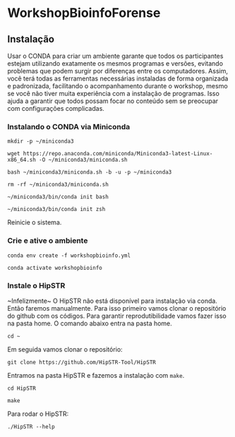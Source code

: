 # WorkshopBioinfoForense

## Instalação

Usar o CONDA para criar um ambiente garante que todos os participantes estejam utilizando exatamente os mesmos programas e versões, evitando problemas que podem surgir por diferenças entre os computadores. Assim, você terá todas as ferramentas necessárias instaladas de forma organizada e padronizada, facilitando o acompanhamento durante o workshop, mesmo se você não tiver muita experiência com a instalação de programas. Isso ajuda a garantir que todos possam focar no conteúdo sem se preocupar com configurações complicadas.

### Instalando o CONDA via Miniconda

`mkdir -p ~/miniconda3`

`wget https://repo.anaconda.com/miniconda/Miniconda3-latest-Linux-x86_64.sh -O ~/miniconda3/miniconda.sh`

`bash ~/miniconda3/miniconda.sh -b -u -p ~/miniconda3`

`rm -rf ~/miniconda3/miniconda.sh`

`~/miniconda3/bin/conda init bash`

`~/miniconda3/bin/conda init zsh`

Reinicie o sistema.

### Crie e ative o ambiente

`conda env create -f workshopbioinfo.yml`

`conda activate workshopbioinfo`

### Instale o HipSTR

~Infelizmente~ O HipSTR não está disponível para instalação via conda. Então faremos manualmente. Para isso primeiro vamos clonar o repositório do github com os códigos.
Para garantir reprodutibilidade vamos fazer isso na pasta home. O comando abaixo entra na pasta home.

`cd ~`

Em seguida vamos clonar o repositório:

`git clone https://github.com/HipSTR-Tool/HipSTR`

Entramos na pasta HipSTR e fazemos a instalação com `make`.

`cd HipSTR`

`make`

Para rodar o HipSTR:

`./HipSTR --help`
